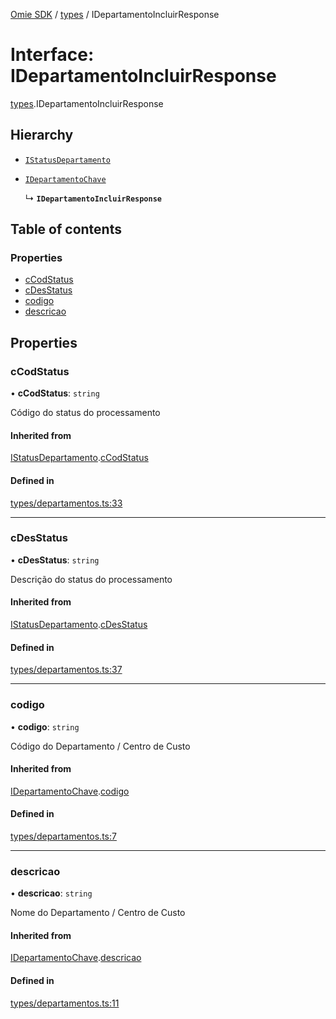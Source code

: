 [Omie SDK](../README.md) / [types](../modules/types.md) / IDepartamentoIncluirResponse

# Interface: IDepartamentoIncluirResponse

[types](../modules/types.md).IDepartamentoIncluirResponse

## Hierarchy

- [`IStatusDepartamento`](types.IStatusDepartamento.md)

- [`IDepartamentoChave`](types.IDepartamentoChave.md)

  ↳ **`IDepartamentoIncluirResponse`**

## Table of contents

### Properties

- [cCodStatus](types.IDepartamentoIncluirResponse.md#ccodstatus)
- [cDesStatus](types.IDepartamentoIncluirResponse.md#cdesstatus)
- [codigo](types.IDepartamentoIncluirResponse.md#codigo)
- [descricao](types.IDepartamentoIncluirResponse.md#descricao)

## Properties

### cCodStatus

• **cCodStatus**: `string`

Código do status do processamento

#### Inherited from

[IStatusDepartamento](types.IStatusDepartamento.md).[cCodStatus](types.IStatusDepartamento.md#ccodstatus)

#### Defined in

[types/departamentos.ts:33](https://github.com/lucas-bogos/omie-sdk/blob/fa631c8/src/types/departamentos.ts#L33)

___

### cDesStatus

• **cDesStatus**: `string`

Descrição do status do processamento

#### Inherited from

[IStatusDepartamento](types.IStatusDepartamento.md).[cDesStatus](types.IStatusDepartamento.md#cdesstatus)

#### Defined in

[types/departamentos.ts:37](https://github.com/lucas-bogos/omie-sdk/blob/fa631c8/src/types/departamentos.ts#L37)

___

### codigo

• **codigo**: `string`

Código do Departamento / Centro de Custo

#### Inherited from

[IDepartamentoChave](types.IDepartamentoChave.md).[codigo](types.IDepartamentoChave.md#codigo)

#### Defined in

[types/departamentos.ts:7](https://github.com/lucas-bogos/omie-sdk/blob/fa631c8/src/types/departamentos.ts#L7)

___

### descricao

• **descricao**: `string`

Nome do Departamento / Centro de Custo

#### Inherited from

[IDepartamentoChave](types.IDepartamentoChave.md).[descricao](types.IDepartamentoChave.md#descricao)

#### Defined in

[types/departamentos.ts:11](https://github.com/lucas-bogos/omie-sdk/blob/fa631c8/src/types/departamentos.ts#L11)
